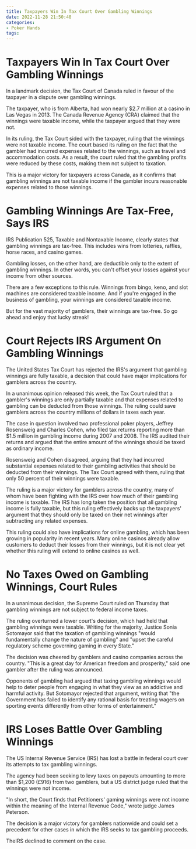 ```yaml
---
title: Taxpayers Win In Tax Court Over Gambling Winnings
date: 2022-11-28 21:50:40
categories:
- Poker Hands
tags:
---
```



#  Taxpayers Win In Tax Court Over Gambling Winnings

In a landmark decision, the Tax Court of Canada ruled in favour of the taxpayer in a dispute over gambling winnings.

The taxpayer, who is from Alberta, had won nearly $2.7 million at a casino in Las Vegas in 2013. The Canada Revenue Agency (CRA) claimed that the winnings were taxable income, while the taxpayer argued that they were not.

In its ruling, the Tax Court sided with the taxpayer, ruling that the winnings were not taxable income. The court based its ruling on the fact that the gambler had incurred expenses related to the winnings, such as travel and accommodation costs. As a result, the court ruled that the gambling profits were reduced by these costs, making them not subject to taxation.

This is a major victory for taxpayers across Canada, as it confirms that gambling winnings are not taxable income if the gambler incurs reasonable expenses related to those winnings.

#  Gambling Winnings Are Tax-Free, Says IRS

IRS Publication 525, Taxable and Nontaxable Income, clearly states that gambling winnings are tax-free. This includes wins from lotteries, raffles, horse races, and casino games.

Gambling losses, on the other hand, are deductible only to the extent of gambling winnings. In other words, you can't offset your losses against your income from other sources.

There are a few exceptions to this rule. Winnings from bingo, keno, and slot machines are considered taxable income. And if you're engaged in the business of gambling, your winnings are considered taxable income.

But for the vast majority of gamblers, their winnings are tax-free. So go ahead and enjoy that lucky streak!

#  Court Rejects IRS Argument On Gambling Winnings

The United States Tax Court has rejected the IRS's argument that gambling winnings are fully taxable, a decision that could have major implications for gamblers across the country.

In a unanimous opinion released this week, the Tax Court ruled that a gambler's winnings are only partially taxable and that expenses related to gambling can be deducted from those winnings. The ruling could save gamblers across the country millions of dollars in taxes each year.

The case in question involved two professional poker players, Jeffrey Rosensweig and Charles Cohen, who filed tax returns reporting more than $1.5 million in gambling income during 2007 and 2008. The IRS audited their returns and argued that the entire amount of the winnings should be taxed as ordinary income.

Rosensweig and Cohen disagreed, arguing that they had incurred substantial expenses related to their gambling activities that should be deducted from their winnings. The Tax Court agreed with them, ruling that only 50 percent of their winnings were taxable.

The ruling is a major victory for gamblers across the country, many of whom have been fighting with the IRS over how much of their gambling income is taxable. The IRS has long taken the position that all gambling income is fully taxable, but this ruling effectively backs up the taxpayers' argument that they should only be taxed on their net winnings after subtracting any related expenses.

This ruling could also have implications for online gambling, which has been growing in popularity in recent years. Many online casinos already allow customers to deduct their losses from their winnings, but it is not clear yet whether this ruling will extend to online casinos as well.

#  No Taxes Owed on Gambling Winnings, Court Rules

In a unanimous decision, the Supreme Court ruled on Thursday that gambling winnings are not subject to federal income taxes.

The ruling overturned a lower court's decision, which had held that gambling winnings were taxable. Writing for the majority, Justice Sonia Sotomayor said that the taxation of gambling winnings "would fundamentally change the nature of gambling" and "upset the careful regulatory scheme governing gaming in every State."

The decision was cheered by gamblers and casino companies across the country. "This is a great day for American freedom and prosperity," said one gambler after the ruling was announced.

Opponents of gambling had argued that taxing gambling winnings would help to deter people from engaging in what they view as an addictive and harmful activity. But Sotomayor rejected that argument, writing that "the Government has failed to identify any rational basis for treating wagers on sporting events differently from other forms of entertainment."

#  IRS Loses Battle Over Gambling Winnings
The US Internal Revenue Service (IRS) has lost a battle in federal court over its attempts to tax gambling winnings.

The agency had been seeking to levy taxes on payouts amounting to more than $1,200 (£916) from two gamblers, but a US district judge ruled that the winnings were not income.

"In short, the Court finds that Petitioners' gaming winnings were not income within the meaning of the Internal Revenue Code," wrote judge James Peterson.

The decision is a major victory for gamblers nationwide and could set a precedent for other cases in which the IRS seeks to tax gambling proceeds.

TheIRS declined to comment on the case.